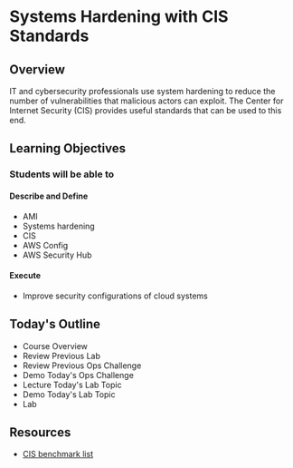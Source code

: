# Systems Hardening with CIS Standards

## Overview

IT and cybersecurity professionals use system hardening to reduce the number of vulnerabilities that malicious actors can exploit. The Center for Internet Security (CIS) provides useful standards that can be used to this end. 

## Learning Objectives

### Students will be able to

#### Describe and Define

- AMI
- Systems hardening
- CIS
- AWS Config
- AWS Security Hub

#### Execute

- Improve security configurations of cloud systems

## Today's Outline

- Course Overview
- Review Previous Lab
- Review Previous Ops Challenge
- Demo Today's Ops Challenge
- Lecture Today's Lab Topic
- Demo Today's Lab Topic
- Lab

## Resources

- [CIS benchmark list](https://downloads.cisecurity.org/#/)
